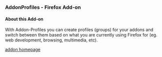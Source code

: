 ### AddonProfiles - Firefox Add-on

#### About this Add-on

With Addon-Profiles you can create profiles (groups) for your addons and 
switch between them based on what you are currently using Firefox 
for (eg. web development, browsing, multimedia, etc).

[addon homepage](https://addons.mozilla.org/en-US/firefox/addon/addon-profiles/)
